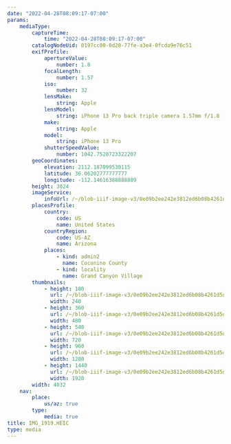 ```yaml
---
date: "2022-04-28T08:09:17-07:00"
params:
    mediaType:
        captureTime:
            time: "2022-04-28T08:09:17-07:00"
        catalogNodeUid: 0197cc00-0d20-77fe-a3e4-0fcda9e76c51
        exifProfile:
            apertureValue:
                number: 1.8
            focalLength:
                number: 1.57
            iso:
                number: 32
            lensMake:
                string: Apple
            lensModel:
                string: iPhone 13 Pro back triple camera 1.57mm f/1.8
            make:
                string: Apple
            model:
                string: iPhone 13 Pro
            shutterSpeedValue:
                number: 1042.7528723322207
        geoCoordinates:
            elevation: 2112.187099530115
            latitude: 36.06202777777777
            longitude: -112.14616388888889
        height: 3024
        imageService:
            infoUrl: /~/blob-iiif-image-v3/0e09b2ee242e3812ed6b08b4261d5df7c401af7bc1c2e75b5340b5a1fe5ebbb5/info.json
        placesProfile:
            country:
                code: US
                name: United States
            countryRegion:
                code: US-AZ
                name: Arizona
            places:
                - kind: admin2
                  name: Coconino County
                - kind: locality
                  name: Grand Canyon Village
        thumbnails:
            - height: 180
              url: /~/blob-iiif-image-v3/0e09b2ee242e3812ed6b08b4261d5df7c401af7bc1c2e75b5340b5a1fe5ebbb5/full/240%2C180/0/default.jpg
              width: 240
            - height: 360
              url: /~/blob-iiif-image-v3/0e09b2ee242e3812ed6b08b4261d5df7c401af7bc1c2e75b5340b5a1fe5ebbb5/full/480%2C360/0/default.jpg
              width: 480
            - height: 540
              url: /~/blob-iiif-image-v3/0e09b2ee242e3812ed6b08b4261d5df7c401af7bc1c2e75b5340b5a1fe5ebbb5/full/720%2C540/0/default.jpg
              width: 720
            - height: 960
              url: /~/blob-iiif-image-v3/0e09b2ee242e3812ed6b08b4261d5df7c401af7bc1c2e75b5340b5a1fe5ebbb5/full/1280%2C960/0/default.jpg
              width: 1280
            - height: 1440
              url: /~/blob-iiif-image-v3/0e09b2ee242e3812ed6b08b4261d5df7c401af7bc1c2e75b5340b5a1fe5ebbb5/full/1920%2C1440/0/default.jpg
              width: 1920
        width: 4032
    nav:
        place:
            us/az: true
        type:
            media: true
title: IMG_1919.HEIC
type: media
---
```

